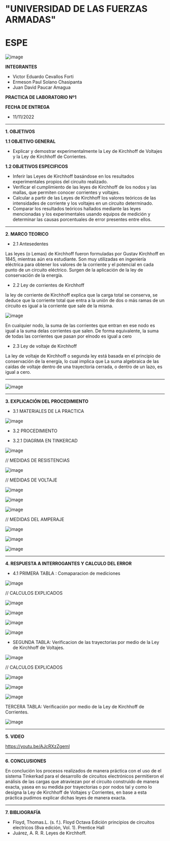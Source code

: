 # "UNIVERSIDAD DE LAS FUERZAS ARMADAS"
# ESPE

![image](https://user-images.githubusercontent.com/116772918/200762591-a164d8db-c02e-4269-8bb4-0bc4c810d79f.png)

**INTEGRANTES**
 
* Victor Eduardo Cevallos Forti
* Ermeson Paul Solano Chasipanta
* Juan David Paucar Amagua


**PRACTICA DE LABORATORIO Nº1**

**FECHA DE ENTREGA**
* 11/11/2022
--------------------------------------------------------------------------------------------------------------------------------------------------------------------------------------

**1. OBJETIVOS**

**1.1  OBJETIVO GENERAL**

* Explicar y demostrar experimentalmente la Ley de Kirchhoff de Voltajes y la Ley de Kirchhoff de Corrientes.

**1.2  OBJETIVOS ESPECIFICOS**

* Inferir las Leyes de Kirchhoff basándose en los resultados experimentales propios del circuito realizado. 
* Verificar el cumplimiento de las leyes de Kirchhoff de los nodos y las mallas, que permiten conocer corrientes y voltajes.
* Calcular a partir de las Leyes de Kirchhoff los valores teóricos de las intensidades de corriente y los voltajes en un circuito determinado.
* Comparar los resultados teóricos hallados mediante las leyes mencionadas y los experimentales usando equipos de medición y determinar las causas porcentuales de error presentes entre ellos. 

--------------------------------------------------------------------------------------------------------------------------------------------------------------------------------------
**2. MARCO TEORICO**

* 2.1 Antesedentes

Las leyes (o Lemas) de Kirchhoff fueron formuladas por Gustav Kirchhoff en 1845, mientras aún era estudiante. Son muy utilizadas en ingeniería eléctrica para obtener los valores de la corriente y el potencial en cada punto de un circuito eléctrico. Surgen de la aplicación de la ley de conservación de la energía.

* 2.2 Ley de corrientes de Kirchhoff

la ley de corriente de Kirchhoff explica que la carga total se conserva, se deduce que la corriente total que entra a la unión de dos o más ramas de un circuito es igual a la corriente que sale de la misma.

![image](https://user-images.githubusercontent.com/116772918/200897862-25d18d7c-8a4c-4fd5-93d9-02a36dd58912.png)


En cualquier nodo, la suma de las corrientes que entran en ese nodo es igual a la suma delas corrientes que salen. De forma equivalente, la suma de todas las corrientes que pasan por elnodo es igual a cero

* 2.3 Ley de voltaje de Kirchhoff

La ley de voltaje de Kirchhoff o segunda ley está basada en el principio de conservación de la energía, lo cual implica que La suma algebraica de las caídas de voltaje dentro de una trayectoria cerrada, o dentro de un lazo, es igual a cero.

-------------------------------------------------------------------------------------------------------------------------------------------------------------------------------------


![image](https://user-images.githubusercontent.com/93800511/141481824-87634f6c-dcb1-4cf7-aefd-0b747d6e9fa6.png)







--------------------------------------------------------------------------------------------------------------------------------------------------------------------------------------
**3. EXPLICACIÓN DEL PROCEDIMIENTO**

* 3.1 MATERIALES DE LA PRACTICA

![image](https://user-images.githubusercontent.com/116772918/201215190-89cd44b5-edd6-4d3a-90df-6818f95472ce.png)

* 3.2 PROCEDIMIENTO

* 3.2.1 DIAGRMA EN TINKERCAD

![image](https://user-images.githubusercontent.com/116772918/201216346-c1b8ec56-0ac9-422a-86fd-7c00cff980f8.png)

// MEDIDAS DE RESISTENCIAS 

![image](https://user-images.githubusercontent.com/116772918/201217657-672682f3-907e-4c6d-80b2-909a9fd2db84.png)

// MEDIDAS DE VOLTAJE 

![image](https://user-images.githubusercontent.com/116772918/201218230-41626c40-0b02-4547-b427-ca6ce35fbd77.png)

![image](https://user-images.githubusercontent.com/116772918/201218265-f69df9f7-c5b5-4448-8d8f-7e11261b64ac.png)

![image](https://user-images.githubusercontent.com/116772918/201218358-682b689e-c569-40f6-ae95-415f9dfe719d.png)


// MEDIDAS DEL AMPERAJE 

![image](https://user-images.githubusercontent.com/116772918/201218609-a4f055a7-d098-4082-8787-563f942c0220.png)

![image](https://user-images.githubusercontent.com/116772918/201218653-c5c6d515-3b90-4c78-a24b-80f33baf98aa.png)

![image](https://user-images.githubusercontent.com/116772918/201218892-8140c610-234a-43a9-ac3c-5187a551315b.png)




--------------------------------------------------------------------------------------------------------------------------------------------------------------------------------------
**4. RESPUESTA A INTERROGANTES Y CALCULO DEL ERROR**



* 4.1 PRIMERA TABLA : Comaparacion de mediciones 

![image](https://user-images.githubusercontent.com/116772918/201261255-353188b4-cf51-4be1-905e-d4047487ec80.png)


// CALCULOS EXPLICADOS 


![image](https://user-images.githubusercontent.com/116772918/201228154-996fab2c-97f4-41a0-a343-929305589bcd.png)

![image](https://user-images.githubusercontent.com/116772918/201228190-18ab745f-f713-46fc-9df7-cf144cde9fbd.png)


![image](https://user-images.githubusercontent.com/116772918/201231737-ed85ab22-4df5-4eb9-bec9-bbb64c0da0ea.png)

![image](https://user-images.githubusercontent.com/116772918/201231786-69a05e7e-e8e4-42f1-99cf-e31a8d6825d1.png)


* SEGUNDA TABLA: Verificacion de las trayectorias por medio de la Ley de Kirchhoff de Voltajes.


![image](https://user-images.githubusercontent.com/116772918/201263093-a9a27430-612c-47cb-b6e4-6bd22d31cbba.png)


// CALCULOS EXPLICADOS 

![image](https://user-images.githubusercontent.com/116772918/201263232-933de152-be6a-444a-9840-533c4a86b59f.png)

![image](https://user-images.githubusercontent.com/116772918/201263314-971a40a0-305d-4622-aace-5e25bc252cc4.png)

![image](https://user-images.githubusercontent.com/116772918/201263363-9139caba-5f54-459c-96a7-825133fc55ea.png)



TERCERA TABLA: Verificación por medio de la Ley de Kirchhoff de Corrientes.


![image](https://user-images.githubusercontent.com/116772918/201264612-bf33bf52-783b-4087-b994-bd0a0c914eed.png)



--------------------------------------------------------------------------------------------------------------------------------------------------------------------------------------

**5. VIDEO**

https://youtu.be/AJcRXzZgemI

--------------------------------------------------------------------------------------------------------------------------------------------------------------------------------------

**6. CONCLUSIONES**

En conclución los procesos realizados de manera práctica con el uso de el sistema Tinkerkad para el desarrollo de circuitos electrónicos permitieron el análisis de las
cargas que atraviezan por el circuito construido de manera exacta, yasea en su medida por trayectorias o por nodos tal y como lo designa la Ley de Kirchhoff de
Voltajes y Corrientes, en base a esta práctica pudimos explicar dichas leyes de manera exacta.


--------------------------------------------------------------------------------------------------------------------------------------------------------------------------------------

**7. BIBLIOGRAFÍA**
* Floyd, Thomas.L. (s. f.). Floyd Octava Edición principios de circuitos electricos (8va edición, Vol. 1). Prentice Hall
* Juárez, A. R. R. Leyes de Kirchhoff.

